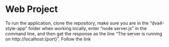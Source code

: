 # Web Project

To run the application, clone the repository, make sure you are in the “dva4-style-app” folder when working locally, enter “node server.js” in the command line, and then get the response as the line “The server is running on http://localhost:{port}”. Follow the link
